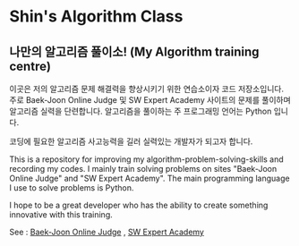 # Shin's Algorithm Class

## 나만의 알고리즘 풀이소! (My Algorithm training centre)

이곳은 저의 알고리즘 문제 해결력을 향상시키기 위한 연습소이자 코드 저장소입니다. 주로 Baek-Joon Online Judge 및 SW Expert Academy 사이트의 문제를 풀이하며 알고리즘 실력을 단련합니다. 알고리즘을 풀이하는 주 프로그래밍 언어는 Python 입니다. 

코딩에 필요한 알고리즘 사고능력을 길러 실력있는 개발자가 되고자 합니다.

This is a repository for improving my algorithm-problem-solving-skills and recording my codes. I mainly train solving problems on sites "Baek-Joon Online Judge" and "SW Expert Academy". The main programming language I use to solve problems is Python.

I hope to be a great developer who has the ability to create something innovative with this training.

See : [Baek-Joon Online Judge](https://www.acmicpc.net/) , [SW Expert Academy](https://swexpertacademy.com/)

